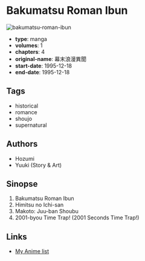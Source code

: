 # Bakumatsu Roman Ibun

![bakumatsu-roman-ibun](https://cdn.myanimelist.net/images/manga/3/180996.jpg)

-   **type**: manga
-   **volumes**: 1
-   **chapters**: 4
-   **original-name**: 幕末浪漫異聞
-   **start-date**: 1995-12-18
-   **end-date**: 1995-12-18

## Tags

-   historical
-   romance
-   shoujo
-   supernatural

## Authors

-   Hozumi
-   Yuuki (Story & Art)

## Sinopse

1. Bakumatsu Roman Ibun
2. Himitsu no Ichi-san
3. Makoto: Juu-ban Shoubu
4. 2001-byou Time Trap! (2001 Seconds Time Trap!)

## Links

-   [My Anime list](https://myanimelist.net/manga/80837/Bakumatsu_Roman_Ibun)
